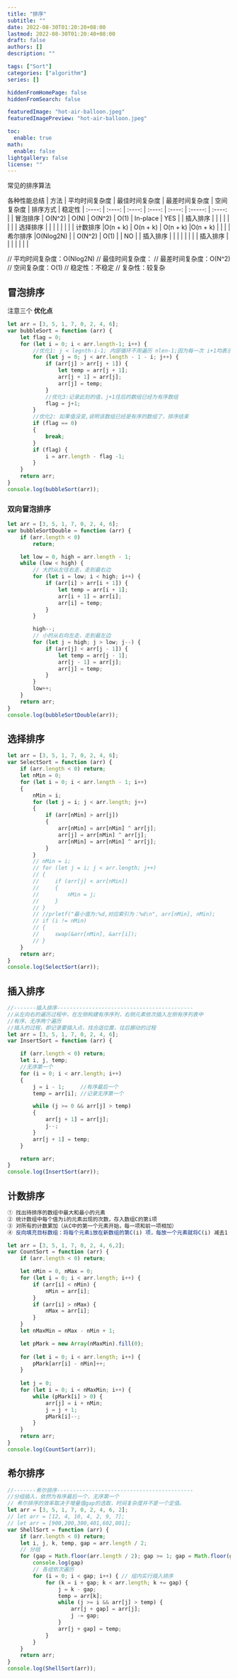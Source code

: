 ```yaml
---
title: "排序"
subtitle: ""
date: 2022-08-30T01:20:20+08:00
lastmod: 2022-08-30T01:20:40+08:00
draft: false
authors: []
description: ""

tags: ["Sort"]
categories: ["algorithm"]
series: []

hiddenFromHomePage: false
hiddenFromSearch: false

featuredImage: "hot-air-balloon.jpeg"
featuredImagePreview: "hot-air-balloon.jpeg"

toc:
  enable: true
math:
  enable: false
lightgallery: false
license: ""
---
```

常见的排序算法
<!--more-->
各种性能总结
| 方法    | 平均时间复杂度  | 最佳时间复杂度 | 最差时间复杂度 | 空间复杂度 | 排序方式  | 稳定性 
| :----:  |    :----:    | :----:       | :----:      | :----:    | :-----: | :----: |
| 冒泡排序 |   O(N^2)     |  O(N)        |    O(N^2)    |   O(1)   | In-place |  YES  |
| 插入排序 |              |              |              |          |          |       |
| 选择排序 |              |              |              |          |          |       |
| 计数排序 |O(n + k)      |   O(n + k)   |   O(n + k)   |O(n + k)  |          |       |
| 希尔排序 |O(Nlog2N)     |              |   O(N^2)     |   O(1)   |          | NO    |
| 插入排序 |              |              |              |          |          |       |
| 插入排序 |              |              |              |          |          |       |

// 平均时间复杂度：O(Nlog2N)
// 最佳时间复杂度：
// 最差时间复杂度：O(N^2)
// 空间复杂度：O(1)
// 稳定性：不稳定
// 复杂性：较复杂
## 冒泡排序
注意三个 **优化点**

```js
let arr = [3, 5, 1, 7, 0, 2, 4, 6];
var bubbleSort = function (arr) {
    let flag = 0;
    for (let i = 0; i < arr.length-1; i++) {
        //优化1: j < legnth-i-1; 内部循环不用遍历 nlen-1;因为每一次 i+1均表示已经有一个在了合适的位置上
        for (let j = 0; j < arr.length - 1 - i; j++) {
            if (arr[j] > arr[j + 1]) {
                let temp = arr[j + 1];
                arr[j + 1] = arr[j];
                arr[j] = temp;
            }
            //优化3:记录此刻的值，j+1往后的数组已经为有序数组
            flag = j+1;
        }
        //优化2: 如果值没变,说明该数组已经是有序的数组了，排序结束
        if (flag == 0)
        {
            break;
        }
        if (flag) {
            i = arr.length - flag -1;
        }
    }
    return arr;
}
console.log(bubbleSort(arr));
```
### 双向冒泡排序
```js
let arr = [3, 5, 1, 7, 0, 2, 4, 6];
var bubbleSortDouble = function (arr) {
    if (arr.length < 0)
        return;

    let low = 0, high = arr.length - 1;
    while (low < high) {
        // 大的从左往右走，走到最右边
        for (let i = low; i < high; i++) {
            if (arr[i] > arr[i + 1]) {
                let temp = arr[i + 1];
                arr[i + 1] = arr[i];
                arr[i] = temp;
            }
        }

        high--;
        // 小的从右向左走，走到最左边
        for (let j = high; j > low; j--) {
            if (arr[j] < arr[j - 1]) {
                let temp = arr[j - 1];
                arr[j - 1] = arr[j];
                arr[j] = temp;
            }
        }
        low++;
    }
    return arr;
}
console.log(bubbleSortDouble(arr));
```

## 选择排序

```js
let arr = [3, 5, 1, 7, 0, 2, 4, 6];
var SelectSort = function (arr) {
    if (arr.length < 0) return;
    let nMin = 0;
    for (let i = 0; i < arr.length - 1; i++)
    {
        nMin = i;
        for (let j = i; j < arr.length; j++)
        {
            if (arr[nMin] > arr[j])
            {
                arr[nMin] = arr[nMin] ^ arr[j];
                arr[j] = arr[nMin] ^ arr[j];
                arr[nMin] = arr[nMin] ^ arr[j];
            }
        }
        // nMin = i;
        // for (let j = i; j < arr.length; j++)
        // {
        //     if (arr[j] < arr[nMin])
        //     {
        //         nMin = j;
        //     }
        // }
        // //prletf("最小值为:%d,对应索引为：%d\n", arr[nMin], nMin);
        // if (i != nMin)
        // {
        //     swap(&arr[nMin], &arr[i]);
        // }
    }
    return arr;
}
console.log(SelectSort(arr));
```

## 插入排序

```js
//-------插入排序-------------------------------------------
//从左向右的遍历过程中，在左侧构建有序序列，右侧元素依次插入左侧有序列表中
//有序、无序两个遍历
//插入的过程，即记录要插入点，找合适位置，往后挪动的过程
let arr = [3, 5, 1, 7, 0, 2, 4, 6];
var InsertSort = function (arr) {

    if (arr.length < 0) return;
    let i, j, temp;
    //无序第一个
    for (i = 0; i < arr.length; i++)
    {
        j = i - 1;     //有序最后一个
        temp = arr[i]; //记录无序第一个

        while (j >= 0 && arr[j] > temp)
        {
            arr[j + 1] = arr[j];
            j--;
        }
        arr[j + 1] = temp;
    }

    return arr;
}
console.log(InsertSort(arr));
```

## 计数排序
```js
① 找出待排序的数组中最大和最小的元素
② 统计数组中每个值为i的元素出现的次数，存入数组C的第i项
③ 对所有的计数累加（从C中的第一个元素开始，每一项和前一项相加）
④ 反向填充目标数组：将每个元素i放在新数组的第C(i) 项，每放一个元素就将C(i) 减去1
```
```js
let arr = [3, 5, 1, 7, 0, 2, 4, 6,2];
var CountSort = function (arr) {
    if (arr.length < 0) return;

    let nMin = 0, nMax = 0;
    for (let i = 0; i < arr.length; i++) {
        if (arr[i] < nMin) {
            nMin = arr[i];
        }
        if (arr[i] > nMax) {
            nMax = arr[i];
        }
    }
    let nMaxMin = nMax - nMin + 1;

    let pMark = new Array(nMaxMin).fill(0);
    
    for (let i = 0; i < arr.length; i++) {
        pMark[arr[i] - nMin]++;
    }
    
    let j = 0;
    for (let i = 0; i < nMaxMin; i++) {
        while (pMark[i] > 0) {
            arr[j] = i + nMin;
            j = j + 1;
            pMark[i]--;
        }
    }
    return arr;
}
console.log(CountSort(arr));
```


## 希尔排序

```js
//-------希尔排序-------------------------------------------
//分组插入，依然为有序最后一个，无序第一个
// 希尔排序的效率取决于增量值gap的选取，时间复杂度并不是一个定值。
let arr = [3, 5, 1, 7, 0, 2, 4, 6, 2];
// let arr = [12, 4, 10, 4, 2, 9, 7];
// let arr = [900,200,300,401,602,801];
var ShellSort = function (arr) {
    if (arr.length < 0) return;
    let i, j, k, temp, gap = arr.length / 2;
    // 分组
    for (gap = Math.floor(arr.length / 2); gap >= 1; gap = Math.floor(gap/ 2)) {
        console.log(gap)
        // 各组依次遍历
        for (i = 0; i < gap; i++) { // 组内实行插入排序
            for (k = i + gap; k < arr.length; k += gap) {
                j = k - gap;
                temp = arr[k];
                while (j >= i && arr[j] > temp) {
                    arr[j + gap] = arr[j];
                    j -= gap;
                }
                arr[j + gap] = temp;
            }
        }
    }
    return arr;
}
console.log(ShellSort(arr));
```